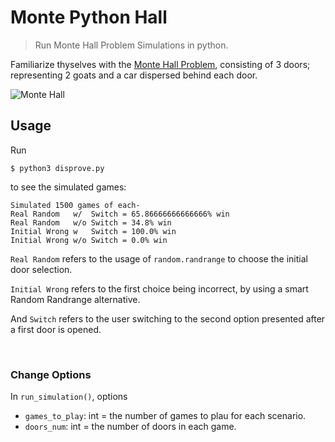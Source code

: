 # Monte Python Hall

> Run Monte Hall Problem Simulations in python.


Familiarize thyselves with the [Monte Hall Problem](https://en.wikipedia.org/wiki/Monty_Hall_problem), consisting of 3 doors; representing 2 goats and a car dispersed behind each door.

![Monte Hall](https://miro.medium.com/max/1400/1*_ZNfMN84NNLHYX5tfDbLzg.jpeg)

## Usage

Run 
```shell
$ python3 disprove.py
```

to see the simulated games:

    Simulated 1500 games of each-
    Real Random   w/  Switch = 65.86666666666666% win
    Real Random   w/o Switch = 34.8% win
    Initial Wrong w   Switch = 100.0% win
    Initial Wrong w/o Switch = 0.0% win


`Real Random` refers to the usage of `random.randrange` to choose the initial door selection.

`Initial Wrong` refers to the first choice being incorrect, by using a smart Random Randrange alternative.

And `Switch` refers to the user switching to the second option presented after a first door is opened.


<br/>

### Change Options

In `run_simulation()`, options
- `games_to_play`: int = the number of games to plau for each scenario.
- `doors_num`: int = the number of doors in each game.

